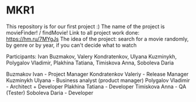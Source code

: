 # MKR1
This repository is for our first project :)
The name of the project is movieFinder! / findMovie!
Link to all project work done: https://hm.ru/7MYgJs
The idea of the project: search for a movie randomly, by genre or by year, if you can't decide what to watch

Participants: Ivan Buzmakov, Valery Kondratenkov, Ulyana Kuzminykh,
Polygalov Vladimir, Plakhina Tatiana, Timiskova Anna, Soboleva Daria

Buzmakov Ivan - Project Manager
Kondratenkov Valeriy - Release Manager 
Kuzminykh Ulyana - Business analyst (product manager)
Polygalov Vladimir - Architect + Developer
Plakhina Tatiana - Developer
Timiskova Anna - QA (Tester)
Soboleva Daria - Developer

